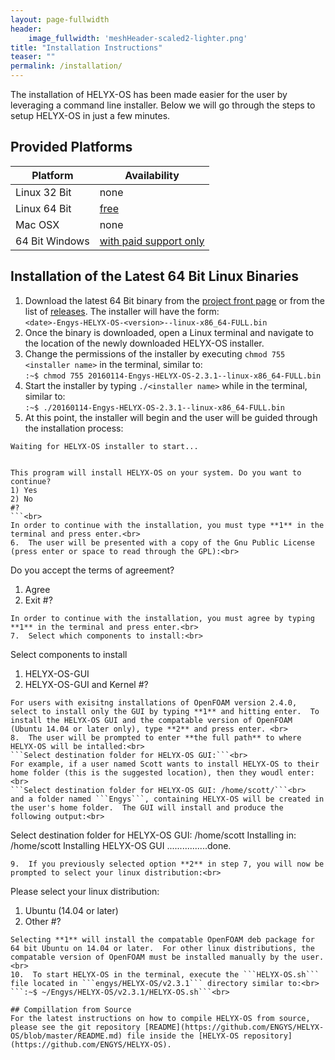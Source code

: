 ```yaml
---
layout: page-fullwidth
header:
    image_fullwidth: 'meshHeader-scaled2-lighter.png'
title: "Installation Instructions"
teaser: ""
permalink: /installation/
---
```

The installation of HELYX-OS has been made easier for the user by leveraging a command line installer.  Below we will go through the steps to setup HELYX-OS in just a few minutes.

## Provided Platforms

Platform | Availability
-------------|----------------
Linux 32 Bit | none
Linux 64 Bit | [free](https://github.com/ENGYS/HELYX-OS/releases)
Mac OSX      | none
64 Bit Windows | [with paid support only](http://engys.com/products/helyx-os)

## Installation of the Latest 64 Bit Linux Binaries
1.  Download the latest 64 Bit binary from the [project front page](http://engys.github.io/HELYX-OS/) or from the list of [releases](https://github.com/ENGYS/HELYX-OS/releases).  The installer will have the form:<br>
```<date>-Engys-HELYX-OS-<version>--linux-x86_64-FULL.bin```<br>
2.  Once the binary is downloaded, open a Linux terminal and navigate to the location of the newly downloaded HELYX-OS installer.
3.  Change the permissions of the installer by executing ```chmod 755 <installer name>``` in the terminal, similar to:<br>
```:~$ chmod 755 20160114-Engys-HELYX-OS-2.3.1--linux-x86_64-FULL.bin```<br>
4.  Start the installer by typing ```./<installer name>``` while in the terminal, similar to:<br>
```:~$ ./20160114-Engys-HELYX-OS-2.3.1--linux-x86_64-FULL.bin```<br>
5.  At this point, the installer will begin and the user will be guided through the installation process:<br>
```
Waiting for HELYX-OS installer to start...


This program will install HELYX-OS on your system. Do you want to continue?
1) Yes
2) No
#?
```<br>
In order to continue with the installation, you must type **1** in the terminal and press enter.<br>
6.  The user will be presented with a copy of the Gnu Public License (press enter or space to read through the GPL):<br>
```
Do you accept the terms of agreement?
1) Agree
2) Exit
#?
```<br>
In order to continue with the installation, you must agree by typing **1** in the terminal and press enter.<br>
7.  Select which components to install:<br>
```
Select components to install
1) HELYX-OS-GUI
2) HELYX-OS-GUI and Kernel
#?
```<br>
For users with exisitng installations of OpenFOAM version 2.4.0, select to install only the GUI by typing **1** and hitting enter.  To install the HELYX-OS GUI and the compatable version of OpenFOAM (Ubuntu 14.04 or later only), type **2** and press enter. <br>
8.  The user will be prompted to enter **the full path** to where HELYX-OS will be intalled:<br>
```Select destination folder for HELYX-OS GUI:```<br>
For example, if a user named Scott wants to install HELYX-OS to their home folder (this is the suggested location), then they woudl enter:<br>
```Select destination folder for HELYX-OS GUI: /home/scott/```<br>
and a folder named ```Engys```, containing HELYX-OS will be created in the user's home folder.  The GUI will install and produce the following output:<br>
```
Select destination folder for HELYX-OS GUI: /home/scott
Installing in: /home/scott
Installing HELYX-OS GUI ................done.
```<br>
9.  If you previously selected option **2** in step 7, you will now be prompted to select your linux distribution:<br>
```
Please select your linux distribution:
1) Ubuntu (14.04 or later)
2) Other
#?
```<br>
Selecting **1** will install the compatable OpenFOAM deb package for 64 bit Ubuntu on 14.04 or later.  For other linux distributions, the compatable version of OpenFOAM must be installed manually by the user.<br>
10.  To start HELYX-OS in the terminal, execute the ```HELYX-OS.sh``` file located in ```engys/HELYX-OS/v2.3.1``` directory similar to:<br>
```:~$ ~/Engys/HELYX-OS/v2.3.1/HELYX-OS.sh```<br>

## Compillation from Source
For the latest instructions on how to compile HELYX-OS from source, please see the git repository [README](https://github.com/ENGYS/HELYX-OS/blob/master/README.md) file inside the [HELYX-OS repository](https://github.com/ENGYS/HELYX-OS).
